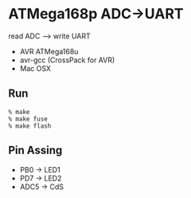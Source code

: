 ATMega168p ADC->UART
=======================
read ADC --> write UART

* AVR ATMega168u
* avr-gcc (CrossPack for AVR)
* Mac OSX


Run
---

    % make
    % make fuse
    % make flash


Pin Assing
----------

* PB0 -> LED1
* PD7 -> LED2
* ADC5 -> CdS
